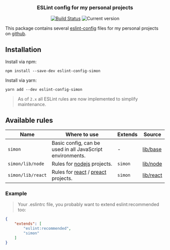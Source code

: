 <h3 align="center">
    ESLint config for my personal projects
</h3>

<p align="center">
  <a href="https://travis-ci.org/Simonwep/eslint-config-simon"><img
     alt="Build Status"
     src="https://img.shields.io/travis/Simonwep/eslint-config-simon.svg?style=popout-square"></a>
  <img alt="Current version"
     src="https://img.shields.io/github/tag/Simonwep/eslint-config-simon.svg?color=3498DB&label=version&style=flat-square">
</p>




This package contains several [eslint-config](https://eslint.org/docs/user-guide/configuring) files for my personal projects on [github](https://github.com/Simonwep).

## Installation

Install via npm:

```shell
npm install --save-dev eslint-config-simon
```

Install via yarn:

````
yarn add --dev eslint-config-simon
````

> As of `2.x` all ESLint rules are now implemented to simplify maintenance.

## Available rules

| Name            | Where to use                                              | Extends              | Source            |
| ------------------------- | --------------------------------------------------------- | --------------------------------------------------------- | --------------------- |
| `simon`        | Basic config, can be used in all JavaScript environments.   | - | [lib/base](lib/base.js) |
| `simon/lib/node` | Rules for [nodejs](https://nodejs.org/en/) projects. | `simon` | [lib/node](lib/node.js) |
| `simon/lib/react` | Rules for [react](https://reactjs.org/) / [preact](https://preactjs.com/) projects. | `simon` | [lib/react](lib/react.js) |

### Example

> Your .eslintrc file, you probably want to extend eslint:recommended too:

````json
{
    "extends": [
        "eslint:recommended",
        "simon"
    ]
}
````

